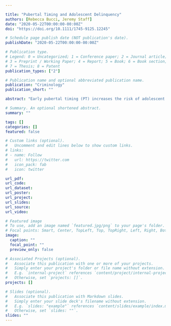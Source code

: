 ```yaml
---

title: "Pubertal Timing and Adolescent Delinquency"
authors: [Rebecca Bucci, Jeremy Staff]
date: "2020-05-22T00:00:00-00:00Z"
doi: "https://doi.org/10.1111/1745-9125.12245"

# Schedule page publish date (NOT publication's date).
publishDate: "2020-05-22T00:00:00-00:00Z"

# Publication type.
# Legend: 0 = Uncategorized; 1 = Conference paper; 2 = Journal article;
# 3 = Preprint / Working Paper; 4 = Report; 5 = Book; 6 = Book section;
# 7 = Thesis; 8 = Patent
publication_types: ["2"]

# Publication name and optional abbreviated publication name.
publication: "Criminology"
publication_short: ""

abstract: "Early pubertal timing (PT) increases the risk of adolescent delinquency, whereas late development reduces this risk; however, the mechanisms explaining PT effects on delinquency remain elusive. Theoretically, the PT–delinquency relationship is as a result of changes in parental supervision, peer affiliations, and body‐image perceptions or is a spurious reflection of early life risk factors. Using intergenerational data from the Millennium Cohort Study, a prospective sample of children followed from infancy to age 14 years in the United Kingdom (N  = 11,556 parent–child pairs), we find that for both boys and girls, early PT is associated with heightened risks of delinquency, relative to on‐time puberty, whereas late PT is associated with lower risks, even after controlling for a large share of childhood confounders. Mediation test results indicate that changes in parental supervision, peer affiliations, and body‐image perceptions from ages 11 to 14 partly account for associations between off‐time PT and delinquency. Our findings are most consistent with criminological theories in which the psychosocial, familial, and peer group changes that accompany off‐time pubertal development are emphasized. Changes in peer substance use, in particular, were the primary explanatory factor for the relationships between early and late PT and delinquency, for both boys and girls."

# Summary. An optional shortened abstract.
summary: ""

tags: []
categories: []
featured: false

# Custom links (optional).
#   Uncomment and edit lines below to show custom links.
# links:
# - name: Follow
#   url: https://twitter.com
#   icon_pack: fab
#   icon: twitter

url_pdf:
url_code:
url_dataset:
url_poster:
url_project:
url_slides:
url_source:
url_video:

# Featured image
# To use, add an image named `featured.jpg/png` to your page's folder. 
# Focal points: Smart, Center, TopLeft, Top, TopRight, Left, Right, BottomLeft, Bottom, BottomRight.
image:
  caption: ""
  focal_point: ""
  preview_only: false

# Associated Projects (optional).
#   Associate this publication with one or more of your projects.
#   Simply enter your project's folder or file name without extension.
#   E.g. `internal-project` references `content/project/internal-project/index.md`.
#   Otherwise, set `projects: []`.
projects: []

# Slides (optional).
#   Associate this publication with Markdown slides.
#   Simply enter your slide deck's filename without extension.
#   E.g. `slides: "example"` references `content/slides/example/index.md`.
#   Otherwise, set `slides: ""`.
slides: ""
---
```

